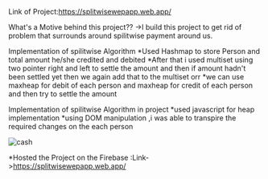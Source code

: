 
Link of Project:https://splitwisewepapp.web.app/


What's a Motive behind this project??
->I build this project to get rid of problem that surrounds around spilitwise payment
around us.

Implementation of spilitwise Algorithm
*Used Hashmap to store Person and total amount he/she credited and debited
*After that i used multiset using two pointer right and left to settle the amount and
then if amount hadn't been settled yet then we again add that to the multiset
                           orr
*we can use maxheap for debit of each person and maxheap for credit of each person and then try to settle the amount

Implementation of spilitwise Algorithm in project
*used javascript for heap implementation 
*using DOM manipulation ,i was able to transpire the required changes on the each 
person

![cash](https://user-images.githubusercontent.com/74294349/155084711-68f29d9e-7d13-43ae-903f-c1475b762e90.png)



*Hosted the Project on the Firebase :Link->https://splitwisewepapp.web.app/


